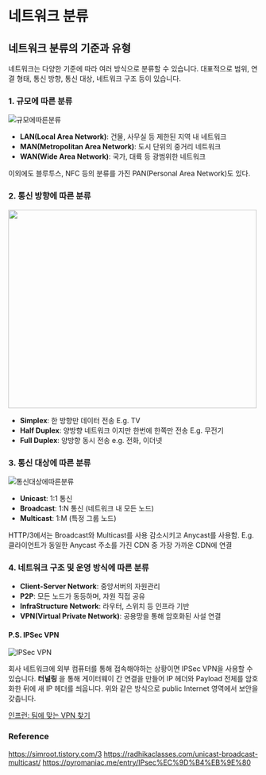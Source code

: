 # 네트워크 분류
## 네트워크 분류의 기준과 유형

네트워크는 다양한 기준에 따라 여러 방식으로 분류할 수 있습니다. 
대표적으로 범위, 연결 형태, 통신 방향, 통신 대상, 네트워크 구조 등이 있습니다.


### 1. 규모에 따른 분류

![규모에따른분류](https://img1.daumcdn.net/thumb/R800x0/?scode=mtistory2&fname=https%3A%2F%2Fblog.kakaocdn.net%2Fdna%2FeTolJu%2FbtsJcXrQ6mI%2FAAAAAAAAAAAAAAAAAAAAAHjl7mYy5Lho5_jnuGIAZ2aoNR51LJH62ZWHdFUJhZRQ%2Fimg.jpg%3Fcredential%3DyqXZFxpELC7KVnFOS48ylbz2pIh7yKj8%26expires%3D1753973999%26allow_ip%3D%26allow_referer%3D%26signature%3DAqJB0uqD%252FkG6vvjEqBLt%252FAKNPOw%253D)

- **LAN(Local Area Network)**: 건물, 사무실 등 제한된 지역 내 네트워크
- **MAN(Metropolitan Area Network)**: 도시 단위의 중거리 네트워크
- **WAN(Wide Area Network)**: 국가, 대륙 등 광범위한 네트워크

이외에도 블루투스, NFC 등의 분류를 가진 PAN(Personal Area Network)도 있다.

### 2. 통신 방향에 따른 분류

<img src="https://encrypted-tbn0.gstatic.com/images?q=tbn:ANd9GcTLg4g4y7L21cMOQvd9nLJt3lyN_Whs8xDRzA&s" width="500" height="400"/>

- **Simplex**: 한 방향만 데이터 전송 E.g. TV
- **Half Duplex**: 양방향 네트워크 이지만 한번에 한쪽만 전송 E.g. 무전기
- **Full Duplex**: 양방향 동시 전송 e.g. 전화, 이더넷

### 3. 통신 대상에 따른 분류

![통신대상에따른분류](https://www.scaler.com/topics/images/unicast-multicast-broadcast_thumbnail.webp)

- **Unicast**: 1:1 통신
- **Broadcast**: 1:N 통신 (네트워크 내 모든 노드)
- **Multicast**: 1:M (특정 그룹 노드)

HTTP/3에서는 Broadcast와 Multicast를 사용 감소시키고 Anycast를 사용함. E.g. 클라이언트가 동일한 Anycast 주소를 가진 CDN 중 가장 가까운 CDN에 연결

### 4. 네트워크 구조 및 운영 방식에 따른 분류

- **Client-Server Network**: 중앙서버의 자원관리
- **P2P**: 모든 노드가 동등하며, 자원 직접 공유
- **InfraStructure Network**: 라우터, 스위치 등 인프라 기반
- **VPN(Virtual Private Network)**: 공용망을 통해 암호화된 사설 연결

#### P.S. IPSec VPN

![IPSec VPN](https://blog.kakaocdn.net/dna/I6i1c/btsddUt0Tob/AAAAAAAAAAAAAAAAAAAAAA59eE_M3xZcbmZ-KfBe1Ihk7KZZ1uCurhgtbcUeeWa4/img.png?credential=yqXZFxpELC7KVnFOS48ylbz2pIh7yKj8&expires=1753973999&allow_ip=&allow_referer=&signature=v9JscLBUJ9kjD1PiDRmAP%2FSY12k%3D)

회사 네트워크에 외부 컴퓨터를 통해 접속해야하는 상황이면 IPSec VPN을 사용할 수 있습니다.
**터널링** 을 통해 게이터웨이 간 연결을 만들어 IP 헤더와 Payload 전체를 암호화한 뒤에 새 IP 헤더를 씌웁니다.
위와 같은 방식으로 public Internet 영역에서 보안을 갖춥니다. 

[인프런: 팀에 맞는 VPN 찾기](https://tech.inflab.com/20241031-vpn-history/)

### Reference

https://simroot.tistory.com/3
https://radhikaclasses.com/unicast-broadcast-multicast/
https://pyromaniac.me/entry/IPsec%EC%9D%B4%EB%9E%80
